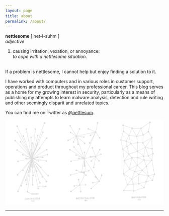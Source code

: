 ```yaml
---
layout: page
title: about
permalink: /about/
---
```


**nettlesome** [ net-l-suhm ]  
*adjective*
1. causing irritation, vexation, or annoyance:  
*to cope with a nettlesome situation.*  

[//]: # (end markdown list)  
  
<br>
If a problem is nettlesome, I cannot help but enjoy finding a solution to it. 
  
I have worked with computers and in various roles in customer support, operations and product throughout my professional career. This blog serves as a home for my growing interest in security, particularly as a means of publishing my attempts to learn malware analysis, detection and rule writing and other seemingly disparit and unrelated topics.

You can find me on Twitter as [@nettlesum](https://twitter.com/nettlesum). 

![rhizome](/assets/main/rhizome.png)

---

